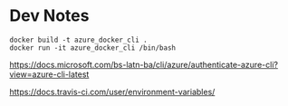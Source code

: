 # Dev Notes

```
docker build -t azure_docker_cli .
docker run -it azure_docker_cli /bin/bash
```

https://docs.microsoft.com/bs-latn-ba/cli/azure/authenticate-azure-cli?view=azure-cli-latest

https://docs.travis-ci.com/user/environment-variables/

